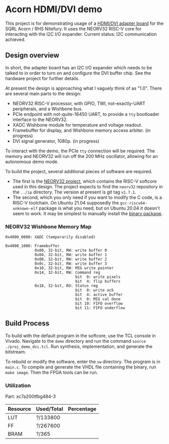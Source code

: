 # Acorn HDMI/DVI demo

This project is for demonstrating usage of a [HDMI/DVI adapter board](https://github.com/mng2/AcornHDMI) 
for the SQRL Acorn / RHS Nitefury.
It uses the NEORV32 RISC-V core for interacting with the I2C I/O expander.
Current status: I2C communication achieved.

## Design overview

In short, the adapter board has an I2C I/O expander which needs to be talked to 
in order to turn on and configure the DVI buffer chip.
See the hardware project for further details.

At present the design is approaching what I vaguely think of as "1.0".
There are several main parts to the design:
* NEORV32 RISC-V processor, with GPIO, TWI, not-exactly-UART peripherals, and a Wishbone bus.
* PCIe endpoint with not-quite-16450 UART, to provide a `tty` bootloader interface to the NEORV32.
* XADC Wishbone module for temperature and voltage readout.
* Framebuffer for display, and Wishbone memory access arbiter. (in progress)
* DVI signal generator, 1080p. (in progress)

To interact with the demo, the PCIe `tty` connection will be required.
The memory and NEORV32 will run off the 200 MHz oscillator,
allowing for an autonomous demo mode.

To build the project, several additional pieces of software are required.
* The first is the [NEORV32 project](https://github.com/stnolting/neorv32), 
which contains the RISC-V softcore used in this design.
The project expects to find the `neorv32` repository in the `../ip` directory.
The version at present is git tag `v1.7.1`.
* The second, which you only need if you want to modify the C code, is a
RISC-V toolchain. On Ubuntu 21.04 supposedly the `gcc-riscv64-unknown-elf` package
is what you need, but on Ubuntu 20.04 it doesn't seem to work.
It may be simplest to manually install the [binary package](https://github.com/stnolting/riscv-gcc-prebuilt).

### NEORV32 Wishbone Memory Map
```
0x4000_0000: XADC (temporarily disabled)

0x4000_1000: Framebuffer
             0x00, 32-bit, RW: write buffer 0
             0x04, 32-bit, RW: write buffer 1
             0x08, 32-bit, RW: write buffer 2
             0x0c, 32-bit, RW: write buffer 3
             0x10, 32-bit, RW: MIG write pointer
             0x14, 32-bit, RW: Command reg
                               bit  0: write pixels
                               bit  4: flip buffers
             0x18, 32-bit, RO: Status reg
                               bit  0: write ack
                               bit  4: active buffer
                               bit  8: MIG cal done
                               bit 10: FIFO overflow
                               bit 11: FIFO underflow
```

## Build Process
To build with the default program in the softcore,
use the TCL console in Vivado. 
Navigate to the `demo` directory and run the command `source ./proj_demo_dvi.tcl`.
Run synthesis, implementation, and generate the bitstream.

To rebuild or modify the software, enter the `sw` directory.
The program is in `main.c`.
To compile and generate the VHDL file containing the binary, run `make image`.
Then the FPGA tools can be run.

### Utilization
Part: xc7a200tfbg484-3

Resource | Used/Total | Percentage
--- | --- | ---
LUT | ?/133800 | 
FF | ?/267600 | 
BRAM | ?/365 | 
